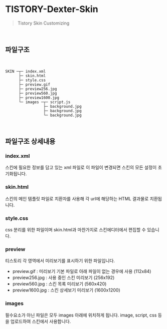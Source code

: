 # TISTORY-Dexter-Skin
> Tistory Skin Customizing
</br>

## 파일구조
</br>

```
SKIN ─┬─ index.xml   
      ├─ skin.html   
      ├─ style.css   
      ├─ preview.gif   
      ├─ preview256.jpg   
      ├─ preview560.jpg   
      ├─ preview1600.jpg   
      └─ images ─┬─ script.js   
                 ├─ background.jpg   
                 ├─ background.jpg   
                 └─ background.jpg
```  
</br>

## 파일구조 상세내용

### index.xml
스킨에 필요한 정보를 담고 있는 xml 파일로 이 파일이 변경되면 스킨의 모든 설정이 초기화됩니다.
</br>

### skin.html
스킨의 메인 템플릿 파일로 치환자를 사용해 각 url에 해당하는 HTML 결과물로 치환됩니다.
</br>

### style.css
css 분리를 위한 파일이며 skin.html과 마찬가지로 스킨에디터에서 편집할 수 있습니다.
</br>

### preview
티스토리 각 영역에서 미리보기를 표시하기 위한 파일입니다.
</br>

* preview.gif : 미리보기 기본 파일로 아래 파일이 없는 경우에 사용 (112x84)
* preview256.jpg : 사용 중인 스킨 미리보기 (256x192)
* preview560.jpg : 스킨 목록 미리보기 (560x420)
* preview1600.jpg : 스킨 상세보기 미리보기 (1600x1200)

  
### images
필수요소가 아닌 파일은 모두 images 아래에 위치하게 됩니다. image, script, css 등을 업로드하여 스킨에서 사용합니다.
